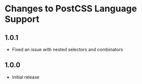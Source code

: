 # Changes to PostCSS Language Support

## 1.0.1

- Fixed an issue with nested selectors and combinators

## 1.0.0

- Initial release
